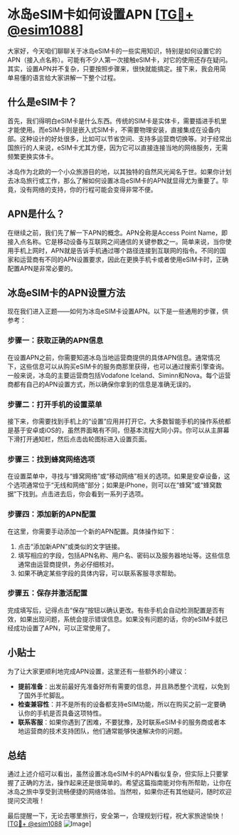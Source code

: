 # 冰岛eSIM卡如何设置APN [[TG💪+ @esim1088](https://t.me/s/esim1088)]

大家好，今天咱们聊聊关于冰岛eSIM卡的一些实用知识，特别是如何设置它的APN（接入点名称）。可能有不少人第一次接触eSIM卡，对它的使用还存在疑问。其实，设置APN并不复杂，只要按照步骤来，很快就能搞定。接下来，我会用简单易懂的语言给大家讲解一下整个过程。

## 什么是eSIM卡？

首先，我们得明白eSIM卡是什么东西。传统的SIM卡是实体卡，需要插进手机里才能使用。而eSIM卡则是嵌入式SIM卡，不需要物理安装，直接集成在设备内部。这种设计的好处很多，比如可以节省空间、支持多运营商切换等。对于经常出国旅行的人来说，eSIM卡尤其方便，因为它可以直接连接当地的网络服务，无需频繁更换实体卡。

冰岛作为北欧的一个小众旅游目的地，以其独特的自然风光闻名于世。如果你计划去冰岛旅行或工作，那么了解如何设置冰岛eSIM卡的APN就显得尤为重要了。毕竟，没有网络的支持，你的行程可能会变得非常不便。

## APN是什么？

在继续之前，我们先了解一下APN的概念。APN全称是Access Point Name，即接入点名称。它是移动设备与互联网之间通信的关键参数之一。简单来说，当你使用手机上网时，APN就是告诉手机通过哪个路径连接到互联网的指令。不同的国家和运营商有不同的APN设置要求，因此在更换手机卡或者使用eSIM卡时，正确配置APN是非常必要的。

## 冰岛eSIM卡的APN设置方法

现在我们进入正题——如何为冰岛eSIM卡设置APN。以下是一些通用的步骤，供参考：

### 步骤一：获取正确的APN信息

在设置APN之前，你需要知道冰岛当地运营商提供的具体APN信息。通常情况下，这些信息可以从购买eSIM卡的服务商那里获得，也可以通过搜索引擎查询。一般来说，冰岛的主要运营商包括Vodafone Iceland、Siminn和Nova。每个运营商都有自己的APN设置方式，所以确保你拿到的信息是准确无误的。

### 步骤二：打开手机的设置菜单

接下来，你需要找到手机上的“设置”应用并打开它。大多数智能手机的操作系统都是基于安卓或iOS的，虽然界面略有不同，但基本流程大同小异。你可以从主屏幕下滑打开通知栏，然后点击齿轮图标进入设置页面。

### 步骤三：找到蜂窝网络选项

在设置菜单中，寻找与“蜂窝网络”或“移动网络”相关的选项。如果是安卓设备，这个选项通常位于“无线和网络”部分；如果是iPhone，则可以在“蜂窝”或“蜂窝数据”下找到。点击进去后，你会看到一系列子选项。

### 步骤四：添加新的APN配置

在这里，你需要手动添加一个新的APN配置。具体操作如下：
1. 点击“添加新APN”或类似的文字链接。
2. 填写相应的字段，包括APN名称、用户名、密码以及服务器地址等。这些信息通常由运营商提供，务必仔细核对。
3. 如果不确定某些字段的具体内容，可以联系客服寻求帮助。

### 步骤五：保存并激活配置

完成填写后，记得点击“保存”按钮以确认更改。有些手机会自动检测配置是否有效，如果出现问题，系统会提示错误信息。如果没有问题的话，你的eSIM卡就已经成功设置了APN，可以正常使用了。

## 小贴士

为了让大家更顺利地完成APN设置，这里还有一些额外的小建议：

- **提前准备**：出发前最好先准备好所有需要的信息，并且熟悉整个流程，以免到了国外手忙脚乱。
- **检查兼容性**：并不是所有的设备都支持eSIM功能，所以在购买之前一定要确认你的手机是否具备这项特性。
- **联系客服**：如果你遇到了困难，不要犹豫，及时联系eSIM卡的服务商或者本地运营商的技术支持团队，他们通常能够快速解决你的问题。

## 总结

通过上述介绍可以看出，虽然设置冰岛eSIM卡的APN看似复杂，但实际上只要掌握了正确的方法，操作起来还是很简单的。希望这篇指南能对你有所帮助，让你在冰岛之旅中享受到流畅便捷的网络体验。当然啦，如果你还有其他疑问，随时欢迎提问交流哦！

最后提醒一下，无论去哪里旅行，安全第一，合理规划行程，祝大家旅途愉快！[[TG💪+ @esim1088](https://t.me/s/esim1088) ![Image](https://i.postimg.cc/4NQfJmqS/Snipaste-2025-05-13-00-14-12.png)]